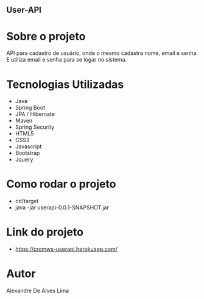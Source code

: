 ## User-API

# Sobre o projeto
API para cadastro de usuário, onde o mesmo cadastra nome, email e senha. E utiliza email e senha para se logar no sistema.

# Tecnologias Utilizadas

- Java
- Spring Boot
- JPA / Hibernate
- Maven
- Spring Security
- HTML5
- CSS3
- Javascript
- Bootstrap
- Jquery

# Como rodar o projeto
- cd/target
- java -jar userapi-0.0.1-SNAPSHOT.jar

# Link do projeto
- https://cromws-userapi.herokuapp.com/

# Autor
Alexandre De Alves Lima